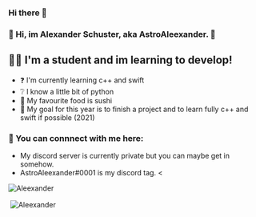 ### Hi there 👋
### 👋 Hi, im Alexander Schuster, aka AstroAleexander. 👋

## 👨‍🎓 I'm a student and im learning to develop!
- ❓ I'm currently learning c++ and swift
- ❔ I know a little bit of python 
- 🍣 My favourite food is sushi
- 🥅 My goal for this year is to finish a project and to learn fully c++ and swift if possible (2021)

### 📎 You can connnect with me here:
- My discord server is currently private but you can maybe get in somehow.
- AstroAleexander#0001 is my discord tag. <



<img src="https://komarev.com/ghpvc/?username=bitcoin#0001&label=Profile%20views&color=0e75b6&style=flat" alt="Aleexander" /> </p>


<p>&nbsp;<img align="center" src="https://github-readme-stats.vercel.app/api/top-langs/?username=arc1hy&layout=compact" alt="Aleexander" /></p>
